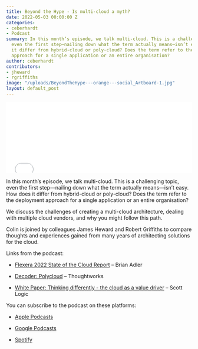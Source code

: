 ```yaml
---
title: Beyond the Hype - Is multi-cloud a myth?
date: 2022-05-03 00:00:00 Z
categories:
- ceberhardt
- Podcast
summary: In this month’s episode, we talk multi-cloud. This is a challenging topic,
  even the first step—nailing down what the term actually means—isn’t easy. How does
  it differ from hybrid-cloud or poly-cloud? Does the term refer to the deployment
  approach for a single application or an entire organisation?
author: ceberhardt
contributors:
- jheward
- rgriffiths
image: "/uploads/BeyondTheHype---orange---social_Artboard-1.jpg"
layout: default_post
---
```


<iframe title="Embed Player" src="//play.libsyn.com/embed/episode/id/22863902/height/192/theme/modern/size/large/thumbnail/yes/custom-color/ffffff/time-start/00:00:00/playlist-height/200/direction/backward" height="192" width="100%" scrolling="no" allowfullscreen="" webkitallowfullscreen="true" mozallowfullscreen="true" oallowfullscreen="true" msallowfullscreen="true" style="border: none;"></iframe>

In this month’s episode, we talk multi-cloud. This is a challenging topic, even the first step—nailing down what the term actually means—isn’t easy. How does it differ from hybrid-cloud or poly-cloud? Does the term refer to the deployment approach for a single application or an entire organisation?

We discuss the challenges of creating a multi-cloud architecture, dealing with multiple cloud vendors, and why you might follow this path.

Colin is joined by colleagues James Heward and Robert Griffiths to compare thoughts and experiences gained from many years of architecting solutions for the cloud.

Links from the podcast:

* [Flexera 2022 State of the Cloud Report](https://www.flexera.com/blog/cloud/cloud-computing-trends-2022-state-of-the-cloud-report/) – Brian Adler

* [Decoder: Polycloud](https://www.thoughtworks.com/decoder/polycloud) – Thoughtworks

* [White Paper: Thinking differently - the cloud as a value driver](https://blog.scottlogic.com/2019/04/18/cloud-as-a-value-driver.html) – Scott Logic

You can subscribe to the podcast on these platforms:

* [Apple Podcasts](https://podcasts.apple.com/dk/podcast/beyond-the-hype/id1612265563)

* [Google Podcasts](https://podcasts.google.com/feed/aHR0cHM6Ly9mZWVkcy5saWJzeW4uY29tLzM5NTE1MC9yc3M?sa=X&ved=0CAMQ4aUDahcKEwjAxKuhz_v7AhUAAAAAHQAAAAAQAQ)

* [Spotify](https://open.spotify.com/show/2BlwBJ7JoxYpxU4GBmuR4x)